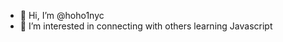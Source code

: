 - 👋 Hi, I’m @hoho1nyc
- 👀 I’m interested in connecting with others learning Javascript

<!---
hoho1nyc/hoho1nyc is a ✨ special ✨ repository because its `README.md` (this file) appears on your GitHub profile.
You can click the Preview link to take a look at your changes.
--->
